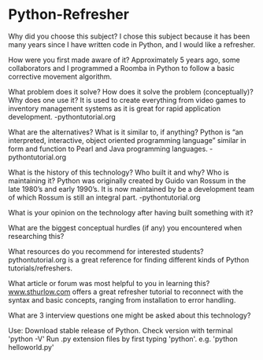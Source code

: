 # Python-Refresher

Why did you choose this subject?
  I chose this subject because it has been many years since I have written code in Python, and I would like a refresher.

How were you first made aware of it?
  Approximately 5 years ago, some collaborators and I programmed a Roomba in Python to follow a basic corrective movement algorithm.

What problem does it solve? How does it solve the problem (conceptually)? Why does one use it?
  It is used to create everything from video games to inventory management systems as it is great for rapid application development.
    -pythontutorial.org

What are the alternatives? What is it similar to, if anything?
  Python is “an interpreted, interactive, object oriented programming language” similar in form and function to Pearl and Java programming languages.
    -pythontutorial.org

What is the history of this technology? Who built it and why? Who is maintaining it?
  Python was originally created by Guido van Rossum in the late 1980’s and early 1990’s. It is now maintained by be a development team of which Rossum is still an integral part.
    -pythontutorial.org

What is your opinion on the technology after having built something with it?

What are the biggest conceptual hurdles (if any) you encountered when researching this?

What resources do you recommend for interested students?
  pythontutorial.org is a great reference for finding different kinds of Python tutorials/refreshers.

What article or forum was most helpful to you in learning this?
  www.sthurlow.com offers a great refresher tutorial to reconnect with the syntax and basic concepts, ranging from installation to error handling.

What are 3 interview questions one might be asked about this technology?

Use:
  Download stable release of Python.
    Check version with terminal 'python -V'
  Run .py extension files by first typing 'python'.
    e.g. 'python helloworld.py'
